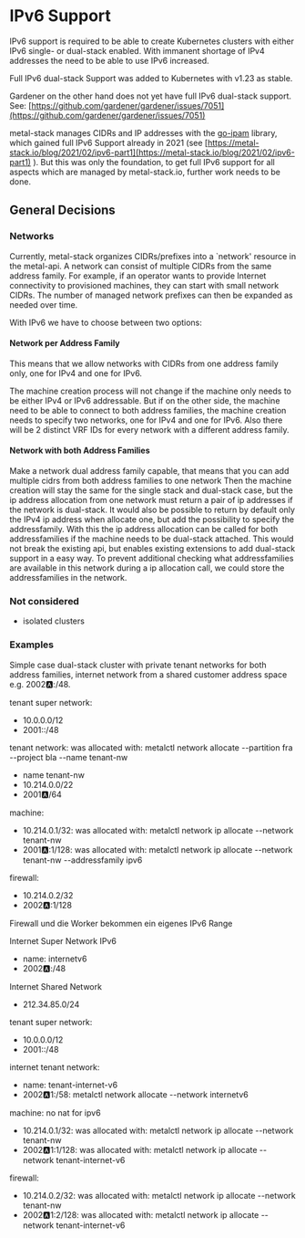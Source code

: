 # IPv6 Support

IPv6 support is required to be able to create Kubernetes clusters with either IPv6 single- or dual-stack enabled.
With immanent shortage of IPv4 addresses the need to be able to use IPv6 increased.

Full IPv6 dual-stack Support was added to Kubernetes with v1.23 as stable.

Gardener on the other hand does not yet have full IPv6 dual-stack support. See: [https://github.com/gardener/gardener/issues/7051](https://github.com/gardener/gardener/issues/7051)

metal-stack manages CIDRs and IP addresses with the [go-ipam](https://github.com/metal-stack/go-ipam) library, which gained full IPv6 Support already in 2021 (see [https://metal-stack.io/blog/2021/02/ipv6-part1](https://metal-stack.io/blog/2021/02/ipv6-part1) ).
But this was only the foundation, to get full IPv6 support for all aspects which are managed by metal-stack.io, further work needs to be done.

## General Decisions

### Networks

Currently, metal-stack organizes CIDRs/prefixes into a `network' resource in the metal-api. A network can consist of multiple CIDRs from the same address family. For example, if an operator wants to provide Internet connectivity to provisioned machines, they can start with small network CIDRs. The number of managed network prefixes can then be expanded as needed over time.

With IPv6 we have to choose between two options:

#### Network per Address Family

This means that we allow networks with CIDRs from one address family only, one for IPv4 and one for IPv6.

The machine creation process will not change if the machine only needs to be either IPv4 or IPv6 addressable.
But if on the other side, the machine need to be able to connect to both address families, the machine creation needs to specify two networks, one for IPv4 and one for IPv6.
Also there will be 2 distinct VRF IDs for every network with a different address family.

#### Network with both Address Families

Make a network dual address family capable, that means that you can add multiple cidrs from both address families to one network
Then the machine creation will stay the same for the single stack and dual-stack case, but the ip address allocation from one network must return a pair of ip addresses if the network is dual-stack.
It would also be possible to return by default only the IPv4 ip address when allocate one, but add the possibility to specify the addressfamily. With this the ip address allocation can be called for both addressfamilies if the machine needs to be dual-stack attached. This would not break the existing api, but enables existing extensions to add dual-stack support in a easy way.
To prevent additional checking what addressfamilies are available in this network during a ip allocation call, we could store the addressfamilies in the network.

### Not considered

- isolated clusters

### Examples

Simple case dual-stack cluster with private tenant networks for both address families, internet network from a shared customer address space e.g. 2002:a::/48.

tenant super network:
  - 10.0.0.0/12
  - 2001::/48


tenant network: was allocated with: metalctl network allocate --partition fra --project bla --name tenant-nw
  - name tenant-nw
  - 10.214.0.0/22
  - 2001:a:/64

machine:
  - 10.214.0.1/32: was allocated with: metalctl network ip allocate --network tenant-nw
  - 2001:a::1/128: was allocated with: metalctl network ip allocate --network tenant-nw --addressfamily ipv6

firewall:
  - 10.214.0.2/32
  - 2002:a::1/128


Firewall und die Worker bekommen ein eigenes IPv6 Range 

Internet Super Network IPv6
  - name: internetv6
  - 2002:a::/48

Internet Shared Network
  - 212.34.85.0/24

tenant super network:
  - 10.0.0.0/12
  - 2001::/48

internet tenant network:
  - name: tenant-internet-v6
  - 2002:a:1:/58: metalctl network allocate --network internetv6

machine: no nat for ipv6
  - 10.214.0.1/32: was allocated with: metalctl network ip allocate --network tenant-nw
  - 2002:a:1:1/128: was allocated with: metalctl network ip allocate --network tenant-internet-v6


firewall:
  - 10.214.0.2/32: was allocated with: metalctl network ip allocate --network tenant-nw
  - 2002:a:1:2/128: was allocated with: metalctl network ip allocate --network tenant-internet-v6
